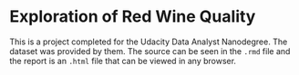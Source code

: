 # Exploration of Red Wine Quality

This is a project completed for the Udacity Data Analyst Nanodegree. The dataset was provided by them. The source can be seen in the `.rmd` file and the report is an `.html` file that can be viewed in any browser.
